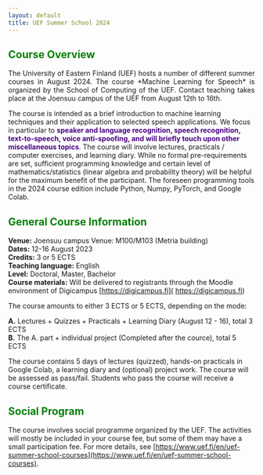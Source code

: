 ```yaml
---
layout: default
title: UEF Summer School 2024
---
```


## <span style="color:green">**Course Overview**</span>
<p align="justify"> The University of Eastern Finland (UEF) hosts a number of different summer
courses in August 2024. The course *Machine Learning for Speech* is organized by the School
of Computing of the UEF. Contact teaching takes place at the Joensuu campus of the UEF from August 12th to 16th. </p>

<!--The first day includes course introduction, introduction to machine
learning, YXZ and basics of deep learning for modeling
sequential data. The next two days focus on audio topics (speaker &
speech recognition, speaker diarization, speech enhancement, audio
steganography), while the last two lecture days focus on XYZ.-->

The course is intended as a brief introduction to machine learning techniques and their application to selected speech applications. We focus in particular to <span style="color:indigo">**speaker and language recognition, speech recognition, text-to-speech, voice anti-spoofing, and will briefly touch upon other miscellaneous topics**</span>. The course will involve lectures, practicals / computer exercises, and learning diary. While no formal pre-requirements are set, sufficient programming knowledge and certain level of mathematics/statistics (linear algebra and probability theory) will be helpful for the maximum benefit of the participant. The foreseen programming tools in the 2024 course edition include Python, Numpy, PyTorch, and Google Colab.


## <span style="color:green">**General Course Information**</span> 

**Venue:** Joensuu campus Venue: M100/M103 (Metria building) <br />
**Dates:** 12-16 August 2023 <br />
**Credits:** 3 or 5 ECTS <br />
**Teaching language:** English <br />
**Level:** Doctoral, Master, Bachelor <br />
**Course materials:** Will be delivered to registrants through the Moodle environment of Digicampus [https://digicampus.fi]( https://digicampus.fi) <br />

<!--**Registration:** [http://www.uef.fi/en/web/summerschool/how-to-apply](http://www.uef.fi/en/web/summerschool/how-to-apply)-->
<!--**Study materials:** [https://moodle.uef.fi](https://moodle.uef.fi)  <br />
**Program codes:** [https://github.com/trungnt13/uef-summerschool2018](https://github.com/trungnt13/uef-summerschool2018)  <br />-->

The course amounts to either 3 ECTS or 5 ECTS, depending on the mode: <br />

**A.** Lectures + Quizzes + Practicals + Learning Diary (August 12 - 16), total 3 ECTS <br />
**B.** The A. part + individual project (Completed after the cource), total 5 ECTS <br />

The course contains 5 days of lectures (quizzed), hands-on practicals in Google Colab, a learning diary and (optional) project work.
The course will be assessed as pass/fail. Students who pass the course will receive a course certificate.

## <span style="color:green">**Social Program**</span> 

The course involves social programme organized by the UEF. The activities will mostly be included in your course fee, but
some of them may have a small participation fee. For more details, see 
[https://www.uef.fi/en/uef-summer-school-courses](https://www.uef.fi/en/uef-summer-school-courses).




